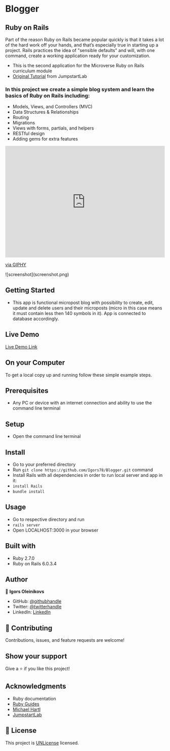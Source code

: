 
# Blogger

## Ruby on Rails
Part of the reason Ruby on Rails became popular quickly is that it takes a lot of the hard work off your hands, and that’s especially true in starting up a project. Rails practices the idea of "sensible defaults" and will, with one command, create a working application ready for your customization.

- This is the second application for the Microverse Ruby on Rails curriculum module
- [Original Tutorial](http://tutorials.jumpstartlab.com/projects/blogger.html) from JumpstartLab

### In this project we create a simple blog system and learn the basics of Ruby on Rails including:

- Models, Views, and Controllers (MVC)
- Data Structures & Relationships
- Routing
- Migrations
- Views with forms, partials, and helpers
- RESTful design
- Adding gems for extra features


<div style="width:100%;height:0;padding-bottom:70%;position:relative;"><iframe src="https://giphy.com/embed/wf7vJYfspuzO7SSnct" width="100%" height="100%" style="position:absolute" frameBorder="0" class="giphy-embed" allowFullScreen></iframe></div><p><a href="https://giphy.com/gifs/blogger-wf7vJYfspuzO7SSnct">via GIPHY</a></p>
![screenshot](screenshot.png)

## Getting Started

- This app is functional micropost blog with possibility to create, edit, update and delete users and their microposts (micro in this case means it must contain less then 140 symbols in it). App is connected to database accordingly.

## Live Demo

[Live Demo Link](https://rocky-anchorage-36714.herokuapp.com/)

## On your Computer

To get a local copy up and running follow these simple example steps.

## Prerequisites

- Any PC or device with an internet connection and ability to use the command
  line terminal

## Setup

- Open the command line terminal

## Install

- Go to your preferred directory
- Run `git clone https://github.com/Igors78/Blogger.git` command
- Install Rails with all dependencies in order to run local server and app in it:
- `install Rails`
- `bundle install`

## Usage

- Go to respective directory and run
- `rails server`
- Open LOCALHOST:3000 in your browser



## Built with

- Ruby 2.7.0
- Ruby on Rails 6.0.3.4

## Author

👤 **Igors Oleinikovs**

- GitHub: [@githubhandle](https://github.com/Igors78)
- Twitter: [@twitterhandle](https://twitter.com/oleinikovs)
- LinkedIn: [LinkedIn](https://www.linkedin.com/in/igors-oleinikovs-17a10958/)

## 🤝 Contributing

Contributions, issues, and feature requests are welcome!

## Show your support

Give a ⭐️ if you like this project!

## Acknowledgments

- Ruby documentation
- [Ruby Guides](https://www.rubyguides.com/)
- [Michael Hartl](https://www.michaelhartl.com/)
- [JumpstartLab](http://tutorials.jumpstartlab.com/projects/blogger.html)

## 📝 License

This project is [UNLicense](./LICENSE) licensed.
